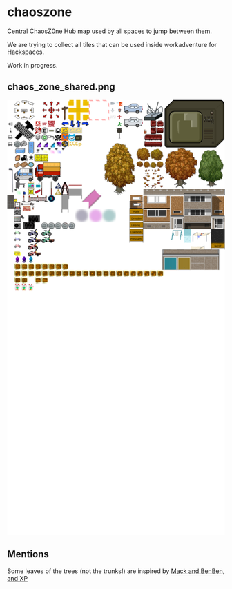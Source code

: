 # chaoszone

Central ChaosZ0ne Hub map used by all spaces to jump between them.

We are trying to collect all tiles that can be used inside workadventure for Hackspaces.

Work in progress.

## chaos_zone_shared.png

![alt text](./tiles/chaos_zone_shared.png "chaos_zone_shared.png")



## Mentions

Some leaves of the trees (not the trunks!) are inspired by [Mack and BenBen, and XP](https://grandmadebslittlebits.wordpress.com/2015/09/04/benbens-trees-with-complete-credits-for-rpg-maker-mv-or-rpg-maker-vxace/)
